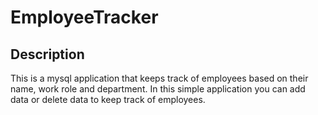 # EmployeeTracker

## Description

This is a mysql application that keeps track of employees based on their name, work role and department. In this simple application you can add data or delete data to keep track of employees.

## 